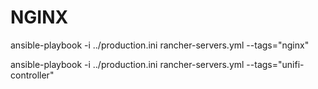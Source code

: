 # NGINX
ansible-playbook -i ../production.ini rancher-servers.yml --tags="nginx"

ansible-playbook -i ../production.ini rancher-servers.yml --tags="unifi-controller"
